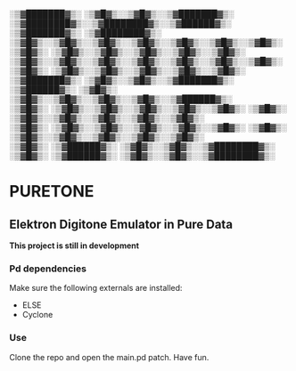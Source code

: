 ░▒▓███████▓▒░ ░▒▓█▓▒░░▒▓█▓▒░░▒▓███████▓▒░ ░▒▓████████▓▒░░▒▓████████▓▒░░▒▓██████▓▒░ ░▒▓███████▓▒░ ░▒▓████████▓▒░ 
░▒▓█▓▒░░▒▓█▓▒░░▒▓█▓▒░░▒▓█▓▒░░▒▓█▓▒░░▒▓█▓▒░░▒▓█▓▒░          ░▒▓█▓▒░   ░▒▓█▓▒░░▒▓█▓▒░░▒▓█▓▒░░▒▓█▓▒░░▒▓█▓▒░        
░▒▓█▓▒░░▒▓█▓▒░░▒▓█▓▒░░▒▓█▓▒░░▒▓█▓▒░░▒▓█▓▒░░▒▓█▓▒░          ░▒▓█▓▒░   ░▒▓█▓▒░░▒▓█▓▒░░▒▓█▓▒░░▒▓█▓▒░░▒▓█▓▒░        
░▒▓███████▓▒░ ░▒▓█▓▒░░▒▓█▓▒░░▒▓███████▓▒░ ░▒▓██████▓▒░     ░▒▓█▓▒░   ░▒▓█▓▒░░▒▓█▓▒░░▒▓█▓▒░░▒▓█▓▒░░▒▓██████▓▒░   
░▒▓█▓▒░       ░▒▓█▓▒░░▒▓█▓▒░░▒▓█▓▒░░▒▓█▓▒░░▒▓█▓▒░          ░▒▓█▓▒░   ░▒▓█▓▒░░▒▓█▓▒░░▒▓█▓▒░░▒▓█▓▒░░▒▓█▓▒░        
░▒▓█▓▒░       ░▒▓█▓▒░░▒▓█▓▒░░▒▓█▓▒░░▒▓█▓▒░░▒▓█▓▒░          ░▒▓█▓▒░   ░▒▓█▓▒░░▒▓█▓▒░░▒▓█▓▒░░▒▓█▓▒░░▒▓█▓▒░        
░▒▓█▓▒░        ░▒▓██████▓▒░ ░▒▓█▓▒░░▒▓█▓▒░░▒▓████████▓▒░   ░▒▓█▓▒░    ░▒▓██████▓▒░ ░▒▓█▓▒░░▒▓█▓▒░░▒▓████████▓▒░ 

# PURETONE 
## Elektron Digitone Emulator in Pure Data

**This project is still in development**

### Pd dependencies
Make sure the following externals are installed:
- ELSE
- Cyclone 

### Use
Clone the repo and open the main.pd patch. Have fun.
